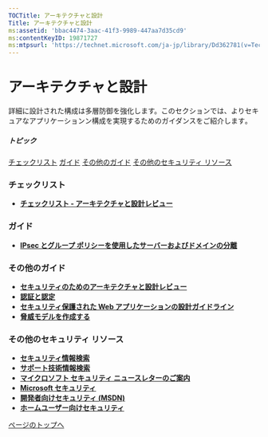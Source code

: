 ```yaml
---
TOCTitle: アーキテクチャと設計
Title: アーキテクチャと設計
ms:assetid: 'bbac4474-3aac-41f3-9989-447aa7d35cd9'
ms:contentKeyID: 19871727
ms:mtpsurl: 'https://technet.microsoft.com/ja-jp/library/Dd362781(v=TechNet.10)'
---
```


アーキテクチャと設計
====================

詳細に設計された構成は多層防御を強化します。このセクションでは、よりセキュアなアプリケーションン構成を実現するためのガイダンスをご紹介します｡

##### トピック

[](#e6)[チェックリスト](#e6)
[](#eeb)[ガイド](#eeb)
[](#ejb)[その他のガイド](#ejb)
[](#exb)[その他のセキュリティ リソース](#exb)

### チェックリスト

-   [**チェックリスト ‐ アーキテクチャと設計レビュー**](https://msdn.microsoft.com/ja-jp/library/aa302332.aspx)

### ガイド

-   [**IPsec とグループ ポリシーを使用したサーバーおよびドメインの分離**](https://technet.microsoft.com/ja-jp/library/68e70f8a-58f3-41a1-95e6-10c4e4c48dd8(v=TechNet.10))

### その他のガイド

-   [**セキュリティのためのアーキテクチャと設計レビュー**](https://msdn.microsoft.com/ja-jp/library/aa302421.aspx)
-   [**認証と認定**](https://msdn.microsoft.com/ja-jp/library/aa302383.aspx)
-   [**セキュリティ保護された Web アプリケーションの設計ガイドライン**](https://msdn.microsoft.com/ja-jp/library/aa302420.aspx)
-   [**脅威モデルを作成する**](https://msdn.microsoft.com/ja-jp/library/aa302419.aspx)

### その他のセキュリティ リソース

-   [**セキュリティ情報検索**](https://www.microsoft.com/japan/technet/security/current.aspx)
-   [**サポート技術情報検索**](https://support.microsoft.com/search/)
-   [**マイクロソフト セキュリティ ニュースレターのご案内**](https://www.microsoft.com/japan/technet/security/secnews/default.mspx)
-   [**Microsoft セキュリティ**](https://www.microsoft.com/japan/security/)
-   [**開発者向けセキュリティ (MSDN)**](https://msdn.microsoft.com/ja-jp/security/default.aspx)
-   [**ホームユーザー向けセキュリティ**](https://www.microsoft.com/japan/athome/security/default.mspx)

[](#mainsection)[ページのトップへ](#mainsection)
